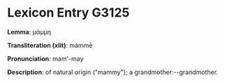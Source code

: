 # Lexicon Entry G3125

**Lemma**: μάμμη

**Transliteration (xlit)**: mámmē

**Pronunciation**: mam'-may

**Description**:
of natural origin ("mammy"); a grandmother:--grandmother.
